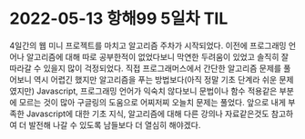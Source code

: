# 2022-05-13 항해99 5일차 TIL

4일간의 웹 미니 프로젝트를 마치고 알고리즘 주차가 시작되었다.
이전에 프로그래밍 언어나 알고리즘에 대해 따로 공부한적이 없었다보니 막연한 두려움이 있었고 솔직히 잘 따라갈 수 있을지 많이 걱정되었다.
직접 프로그래머스에서 간단한 알고리즘 문제를 풀어보니 역시 어렵긴 했지만 알고리즘을 푸는 방법보다(아직 정말 기초 단계라 쉬운 문제였지만)
Javascript, 프로그래밍 언어가 익숙치 않다보니 문법이나 함수 적용같은 부분에 모르는 것이 많아 구글링의 도움으로 어찌저찌 오늘치 문제는 풀었다.
앞으로 내게 부족한 Javascript에 대한 기초 지식, 알고리즘에 대해 다른 강의나 자료같은것도 참고하여 더 발전해 나갈 수 있도록 남들보다 더 열심히 해야겠다.
